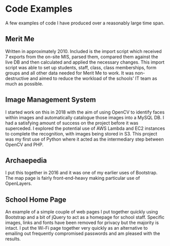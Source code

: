 # Code Examples
A few examples of code I have produced over a reasonably large time span.

## Merit Me
Written in approximately 2010. Included is the import script which received 7 exports from the on-site MIS, parsed them, compared them against the live DB and then calculated and applied the necessary changes. This import script was able to set up students, staff, class, class memberships, form groups and all other data needed for Merit Me to work. It was non-destructive and aimed to reduce the workload of the schools' IT team as much as possible.

## Image Management System
I started work on this in 2018 with the aim of using OpenCV to identify faces within images and automatically catalogue those images into a MySQL DB. I had a satisfying amount of success on the project before it was superceded. I explored the potential use of AWS Lambda and EC2 instances to complete the recognition, with images being stored in S3. This project was my first use of Python where it acted as the intermediary step between OpenCV and PHP.

## Archaepedia
I put this together in 2016 and it was one of my earlier uses of Bootstrap. The map page is fairly front-end-heavy making particular use of OpenLayers.

## School Home Page
An example of a simple couple of web pages I put together quickly using Bootstrap and a bit of jQuery to act as a homepage for school staff. Specific images, links and fonts have been removed for privacy but the majority is intact. I put the Wi-Fi page together very quickly as an alternative to emailing out frequently compromised passwords and am pleased with the results.
